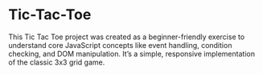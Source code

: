 # Tic-Tac-Toe
This Tic Tac Toe project was created as a beginner-friendly exercise to understand core JavaScript concepts like event handling, condition checking, and DOM manipulation. It’s a simple, responsive implementation of the classic 3x3 grid game.
